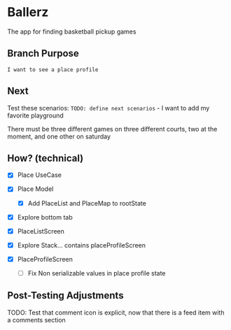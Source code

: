 # Ballerz
The app for finding basketball pickup games


## Branch Purpose
    I want to see a place profile
## Next 
Test these scenarios:
    `TODO: define next scenarios` 
    - I want to add my favorite playground
        
There must be three different games on three different courts, two at the moment, and one other on saturday


## How? (technical)
- [x] Place UseCase
- [x] Place Model
    - [x] Add PlaceList and PlaceMap to rootState

- [x] Explore bottom tab

- [x] PlaceListScreen

- [x] Explore Stack... contains placeProfileScreen
- [x] PlaceProfileScreen
    * [ ] Fix Non serializable values in place profile state





## Post-Testing Adjustments
TODO: Test that comment icon is explicit, now that there is a feed item with a comments section